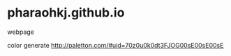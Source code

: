 pharaohkj.github.io
===================

webpage

color generate
http://paletton.com/#uid=70z0u0k0dt3FJOG00sE00sE00sE
